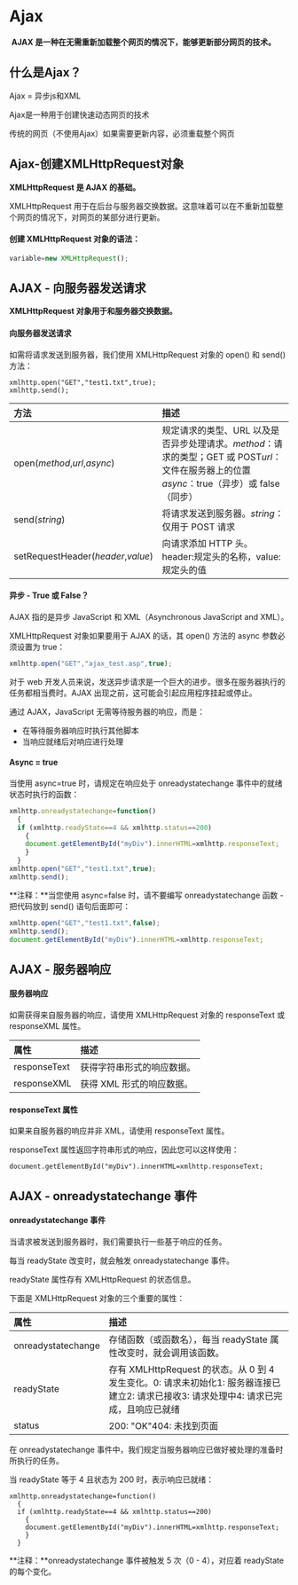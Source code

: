 # Ajax

​	**AJAX 是一种在无需重新加载整个网页的情况下，能够更新部分网页的技术。**

## 什么是Ajax？

Ajax = 异步js和XML

Ajax是一种用于创建快速动态网页的技术

传统的网页（不使用Ajax）如果需要更新内容，必须重载整个网页

## Ajax-创建XMLHttpRequest对象

**XMLHttpRequest 是 AJAX 的基础。**

XMLHttpRequest 用于在后台与服务器交换数据。这意味着可以在不重新加载整个网页的情况下，对网页的某部分进行更新。

#### 创建 XMLHttpRequest 对象的语法：

```js
variable=new XMLHttpRequest();
```

## AJAX - 向服务器发送请求

**XMLHttpRequest 对象用于和服务器交换数据。**

#### 向服务器发送请求

如需将请求发送到服务器，我们使用 XMLHttpRequest 对象的 open() 和 send() 方法：

```
xmlhttp.open("GET","test1.txt",true);
xmlhttp.send();
```

| 方法                               | 描述                                                         |
| :--------------------------------- | :----------------------------------------------------------- |
| open(*method*,*url*,*async*)       | 规定请求的类型、URL 以及是否异步处理请求。*method*：请求的类型；GET 或 POST*url*：文件在服务器上的位置*async*：true（异步）或 false（同步） |
| send(*string*)                     | 将请求发送到服务器。*string*：仅用于 POST 请求               |
| setRequestHeader(*header*,*value*) | 向请求添加 HTTP 头。header:规定头的名称，value:规定头的值    |

#### 异步 - True 或 False？

AJAX 指的是异步 JavaScript 和 XML（Asynchronous JavaScript and XML）。

XMLHttpRequest 对象如果要用于 AJAX 的话，其 open() 方法的 async 参数必须设置为 true：

```js
xmlhttp.open("GET","ajax_test.asp",true);
```

对于 web 开发人员来说，发送异步请求是一个巨大的进步。很多在服务器执行的任务都相当费时。AJAX 出现之前，这可能会引起应用程序挂起或停止。

通过 AJAX，JavaScript 无需等待服务器的响应，而是：

- 在等待服务器响应时执行其他脚本
- 当响应就绪后对响应进行处理

#### Async = true

当使用 async=true 时，请规定在响应处于 onreadystatechange 事件中的就绪状态时执行的函数：

```js
xmlhttp.onreadystatechange=function()
  {
  if (xmlhttp.readyState==4 && xmlhttp.status==200)
    {
    document.getElementById("myDiv").innerHTML=xmlhttp.responseText;
    }
  }
xmlhttp.open("GET","test1.txt",true);
xmlhttp.send();
```

**注释：**当您使用 async=false 时，请不要编写 onreadystatechange 函数 - 把代码放到 send() 语句后面即可：

```js
xmlhttp.open("GET","test1.txt",false);
xmlhttp.send();
document.getElementById("myDiv").innerHTML=xmlhttp.responseText;
```

## AJAX - 服务器响应

#### 服务器响应

如需获得来自服务器的响应，请使用 XMLHttpRequest 对象的 responseText 或 responseXML 属性。

| 属性         | 描述                       |
| :----------- | :------------------------- |
| responseText | 获得字符串形式的响应数据。 |
| responseXML  | 获得 XML 形式的响应数据。  |

#### responseText 属性

如果来自服务器的响应并非 XML，请使用 responseText 属性。

responseText 属性返回字符串形式的响应，因此您可以这样使用：

```
document.getElementById("myDiv").innerHTML=xmlhttp.responseText;
```

## AJAX - onreadystatechange 事件

#### onreadystatechange 事件

当请求被发送到服务器时，我们需要执行一些基于响应的任务。

每当 readyState 改变时，就会触发 onreadystatechange 事件。

readyState 属性存有 XMLHttpRequest 的状态信息。

下面是 XMLHttpRequest 对象的三个重要的属性：

| 属性               | 描述                                                         |
| :----------------- | :----------------------------------------------------------- |
| onreadystatechange | 存储函数（或函数名），每当 readyState 属性改变时，就会调用该函数。 |
| readyState         | 存有 XMLHttpRequest 的状态。从 0 到 4 发生变化。0: 请求未初始化1: 服务器连接已建立2: 请求已接收3: 请求处理中4: 请求已完成，且响应已就绪 |
| status             | 200: "OK"404: 未找到页面                                     |

在 onreadystatechange 事件中，我们规定当服务器响应已做好被处理的准备时所执行的任务。

当 readyState 等于 4 且状态为 200 时，表示响应已就绪：

```
xmlhttp.onreadystatechange=function()
  {
  if (xmlhttp.readyState==4 && xmlhttp.status==200)
    {
    document.getElementById("myDiv").innerHTML=xmlhttp.responseText;
    }
  }
```

**注释：**onreadystatechange 事件被触发 5 次（0 - 4），对应着 readyState 的每个变化。